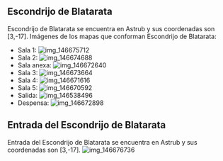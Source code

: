 ## Escondrijo de Blatarata
Escondrijo de Blatarata se encuentra en Astrub y sus coordenadas son [3,-17].
Imágenes de los mapas que conforman Escondrijo de Blatarata:
- Sala 1: ![img_146675712](https://media.discordapp.net/attachments/1115311447145193482/1115327227823919275/146675712.jpg)
- Sala 2: ![img_146674688](https://media.discordapp.net/attachments/1115311447145193482/1115327226355916910/146674688.jpg)
- Sala anexa: ![img_146672640](https://media.discordapp.net/attachments/1115311447145193482/1115327220500664340/146672640.jpg)
- Sala 3: ![img_146673664](https://media.discordapp.net/attachments/1115311447145193482/1115327224686579732/146673664.jpg)
- Sala 4: ![img_146671616](https://media.discordapp.net/attachments/1115311447145193482/1115327199956979813/146671616.jpg)
- Sala 5: ![img_146670592](https://media.discordapp.net/attachments/1115311447145193482/1115327198405066832/146670592.jpg)
- Salida: ![img_146538496](https://media.discordapp.net/attachments/1115311447145193482/1115327196882542683/146538496.jpg)
- Despensa: ![img_146672898](https://media.discordapp.net/attachments/1115311447145193482/1115327223092760646/146672898.jpg)

## Entrada del Escondrijo de Blatarata
Entrada del Escondrijo de Blatarata se encuentra en Astrub y sus coordenadas son [3,-17].
![img_146676736](https://media.discordapp.net/attachments/1115311447145193482/1115327231527489658/146676736.jpg)